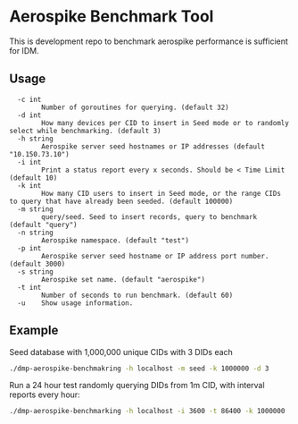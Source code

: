 # Aerospike Benchmark Tool
This is development repo to benchmark aerospike performance is sufficient for IDM.

## Usage
```
  -c int
        Number of goroutines for querying. (default 32)
  -d int
        How many devices per CID to insert in Seed mode or to randomly select while benchmarking. (default 3)
  -h string
        Aerospike server seed hostnames or IP addresses (default "10.150.73.10")
  -i int
        Print a status report every x seconds. Should be < Time Limit (default 10)
  -k int
        How many CID users to insert in Seed mode, or the range CIDs to query that have already been seeded. (default 100000)
  -m string
        query/seed. Seed to insert records, query to benchmark (default "query")
  -n string
        Aerospike namespace. (default "test")
  -p int
        Aerospike server seed hostname or IP address port number. (default 3000)
  -s string
        Aerospike set name. (default "aerospike")
  -t int
        Number of seconds to run benchmark. (default 60)
  -u    Show usage information.
```
  
## Example
Seed database with 1,000,000 unique CIDs with 3 DIDs each
```bash
./dmp-aerospike-benchmakring -h localhost -m seed -k 1000000 -d 3
```

Run a 24 hour test randomly querying DIDs from 1m CID, with interval reports every hour:
```bash
./dmp-aerospike-benchmarking -h localhost -i 3600 -t 86400 -k 1000000
```
